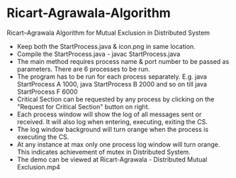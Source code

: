 # Ricart-Agrawala-Algorithm
Ricart–Agrawala Algorithm for Mutual Exclusion in Distributed System

* Keep both the StartProcess.java & icon.png in same location.
* Compile the StartProcess.java - javac StartProcess.java
* The main method requires process name & port number to be passed as parameters. There are 6 processes to be run.
* The program has to be run for each process separately. E.g. java StartProcess A 1000, java StartProcess B 2000 and so on till java StartProcess F 6000
* Critical Section can be requested by any process by clicking on the "Request for Critical Section" button on right.
* Each process window will show the log of all messages sent or received. It will also log when entering, executing, exiting the CS.
* The log window background will turn orange when the process is executing the CS.
* At any instance at max only one process log window will turn orange. This indicates achievement of mutex in Distributed System.
* The demo can be viewed at Ricart-Agrawala - Distributed Mutual Exclusion.mp4
